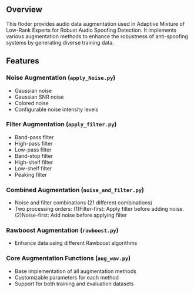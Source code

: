 ## Overview
This floder provides audio data augmentation used in Adaptive Mixture of Low-Rank Experts for Robust Audio Spoofing Detection. It implements various augmentation methods to enhance the robustness of anti-spoofing systems by generating diverse training data.

## Features
### Noise Augmentation (`apply_Noise.py`)
- Gaussian noise
- Gaussian SNR noise
- Colored noise
- Configurable noise intensity levels

### Filter Augmentation (`apply_filter.py`)
- Band-pass filter
- High-pass filter
- Low-pass filter
- Band-stop filter
- High-shelf filter
- Low-shelf filter
- Peaking filter

### Combined Augmentation (`noise_and_filter.py`)
- Noise and filter combinations (21 different combinations)
- Two processing orders: (1)Filter-first: Apply filter before adding noise. (2)Noise-first: Add noise before applying filter

### Rawboost Augmentation (`rawboost.py`)
- Enhance data using different Rawboost algorithms

### Core Augmentation Functions (`aug_wav.py`)
- Base implementation of all augmentation methods
- Customizable parameters for each method
- Support for both training and evaluation datasets

